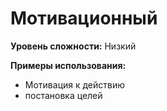# Мотивационный

**Уровень сложности:** Низкий

**Примеры использования:**
- Мотивация к действию
- постановка целей
